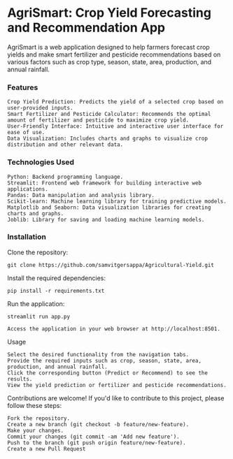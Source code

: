 # AgriSmart: Crop Yield Forecasting and Recommendation App

AgriSmart is a web application designed to help farmers forecast crop yields and make smart fertilizer and pesticide recommendations based on various factors such as crop type, season, state, area, production, and annual rainfall.



### Features

    Crop Yield Prediction: Predicts the yield of a selected crop based on user-provided inputs.
    Smart Fertilizer and Pesticide Calculator: Recommends the optimal amount of fertilizer and pesticide to maximize crop yield.
    User-Friendly Interface: Intuitive and interactive user interface for ease of use.
    Data Visualization: Includes charts and graphs to visualize crop distribution and other relevant data.

### Technologies Used

    Python: Backend programming language.
    Streamlit: Frontend web framework for building interactive web applications.
    Pandas: Data manipulation and analysis library.
    Scikit-learn: Machine learning library for training predictive models.
    Matplotlib and Seaborn: Data visualization libraries for creating charts and graphs.
    Joblib: Library for saving and loading machine learning models.

### Installation

  Clone the repository:


```
git clone https://github.com/samvitgersappa/Agricultural-Yield.git
````

Install the required dependencies:

```
pip install -r requirements.txt
```

Run the application:

```
streamlit run app.py
```
    Access the application in your web browser at http://localhost:8501.

Usage

    Select the desired functionality from the navigation tabs.
    Provide the required inputs such as crop, season, state, area, production, and annual rainfall.
    Click the corresponding button (Predict or Recommend) to see the results.
    View the yield prediction or fertilizer and pesticide recommendations.

Contributions are welcome! If you'd like to contribute to this project, please follow these steps:

    Fork the repository.
    Create a new branch (git checkout -b feature/new-feature).
    Make your changes.
    Commit your changes (git commit -am 'Add new feature').
    Push to the branch (git push origin feature/new-feature).
    Create a new Pull Request
